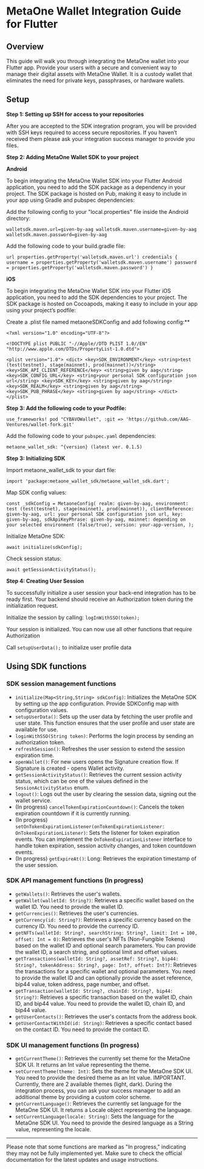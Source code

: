 # MetaOne Wallet Integration Guide for Flutter

## Overview

This guide will walk you through integrating the MetaOne wallet into your Flutter app. Provide your users with a secure and convenient way to manage their digital assets with MetaOne Wallet. It is a custody wallet that eliminates the need for private keys, passphrases, or hardware wallets.

## Setup

**Step 1: Setting up SSH for access to your repositories**

After you are accepted to the SDK integration program, you will be provided with SSH keys required to access secure repositories. If you haven’t received them please ask your integration success manager to provide you files.

**Step 2: Adding MetaOne Wallet SDK to your project**

**Android**

To begin integrating the MetaOne Wallet SDK into your Flutter Android application, you need to add the SDK package as a dependency in your project. The SDK package is hosted on Pub, making it easy to include in your app using Gradle and pubspec dependencies:

Add the following config to your "local.properties" file inside the Android directory:

`walletsdk.maven.url=given-by-aag
walletsdk.maven.username=given-by-aag
walletsdk.maven.password=given-by-aag`

Add the following code to your build.gradle file:

`url properties.getProperty('walletsdk.maven.url')
credentials {
   username = properties.getProperty('walletsdk.maven.username')
   password = properties.getProperty('walletsdk.maven.password')
}`

**iOS**

To begin integrating the MetaOne Wallet SDK into your Flutter iOS application, you need to add the SDK dependencies to your project. The SDK package is hosted on Cocoapods, making it easy to include in your app using your project’s podfile:

Create a .plist file named metaoneSDKConfig and add following config:\*\*

`<?xml version="1.0" encoding="UTF-8"?>`

`<!DOCTYPE plist PUBLIC "-//Apple//DTD PLIST 1.0//EN" "http://www.apple.com/DTDs/PropertyList-1.0.dtd">`

`<plist version="1.0">
<dict>
<key>SDK_ENVIRONMENT</key>
<string>test (test(testnet), stage(mainnet), prod(mainnet))</string>
<key>SDK_API_CLIENT_REFERENCE</key>
<string>given by aag</string>
<key>SDK_CONFIG_URL</key>
<string>your personal SDK configuration json url</string>
<key>SDK_KEY</key>
<string>given by aag</string>
<key>SDK_REALM</key>
<string>given by aag</string>
<key>SDK_PUB_PHRASE</key>
<string>given by aag</string>
</dict>
</plist>`

**Step 3: Add the following code to your Podfile:**

`use_frameworks!
pod "CYBAVOWallet", :git => 'https://github.com/AAG-Ventures/wallet-fork.git'`

Add the following code to your `pubspec.yaml` dependencies:

`metaone_wallet_sdk: ^{version} (latest ver. 0.1.5)`

**Step 3: Initializing SDK**

Import metaone_wallet_sdk to your dart file:

`import 'package:metaone_wallet_sdk/metaone_wallet_sdk.dart';`

Map SDK config values:

`const _sdkConfig = MetaoneConfig(
  realm: given-by-aag,
  environment: test (test(testnet), stage(mainnet), prod(mainnet)),
  clientReference: given-by-aag,
  url: your personal SDK configuration json url,
  key: given-by-aag,
  sdkApiKeyPhrase: given-by-aag,
  mainnet: depending on your selected environment (false/true),
  version: your-app-version,
);`

Initialize MetaOne SDK:

`await initialize(sdkConfig);`

Check session status:

`await getSessionActivityStatus();`

**Step 4: Creating User Session**

To successfully initialize a user session your back-end integration has to be ready first. Your backend should receive an Authorization token during the initialization request.

Initialize the session by calling: `logInWithSSO(token);`

Your session is initialized. You can now use all other functions that require Authorization

Call `setupUserData();` to initialize user profile data

## Using SDK functions

### SDK session management functions

- `initialize(Map<String,String> sdkConfig)`: Initializes the MetaOne SDK by setting up the app configuration. Provide SDKConfig map with configuration values.
- `setupUserData()`: Sets up the user data by fetching the user profile and user state. This function ensures that the user profile and user state are available for use.
- `loginWithSSO(String token)`: Performs the login process by sending an authorization token.
- `refreshSession()`: Refreshes the user session to extend the session expiration time.
- `openWallet()`: For new users opens the Signature creation flow. If Signature is created - opens Wallet activity.
- `getSessionActivityStatus()`: Retrieves the current session activity status, which can be one of the values defined in the `SessionActivityStatus` enum.
- `logout()`: Logs out the user by clearing the session data, signing out the wallet service.
- (In progress) `cancelTokenExpirationCountdown()`: Cancels the token expiration countdown if it is currently running.
- (In progress) `setOnTokenExpirationListener(onTokenExpirationListener: OnTokenExpirationListener)`: Sets the listener for token expiration events. You can implement the `OnTokenExpirationListener` interface to handle token expiration, session activity changes, and token countdown events.
- (In progress) `getExpireAt()`: Long: Retrieves the expiration timestamp of the user session.

### SDK API management functions (In progress)

- `getWallets()`: Retrieves the user's wallets.
- `getWallet(walletId: String?)`: Retrieves a specific wallet based on the wallet ID. You need to provide the wallet ID.
- `getCurrencies()`: Retrieves the user's currencies.
- `getCurrency(id: String?)`: Retrieves a specific currency based on the currency ID. You need to provide the currency ID.
- `getNFTs(walletId: String?, searchString: String?, limit: Int = 100, offset: Int = 0)`: Retrieves the user's NFTs (Non-Fungible Tokens) based on the wallet ID and optional search parameters. You can provide the wallet ID, a search string, and optional limit and offset values.
- `getTransactions(walletId: String?, assetRef: String?, bip44: String?, tokenAddress: String?, page: Int?, offset: Int?)`: Retrieves the transactions for a specific wallet and optional parameters. You need to provide the wallet ID and can optionally provide the asset reference, bip44 value, token address, page number, and offset.
- `getTransaction(walletId: String?, chainId: String?, bip44: String?)`: Retrieves a specific transaction based on the wallet ID, chain ID, and bip44 value. You need to provide the wallet ID, chain ID, and bip44 value.
- `getUserContacts()`: Retrieves the user's contacts from the address book.
- `getUserContactWithId(id: String)`: Retrieves a specific contact based on the contact ID. You need to provide the contact ID.

### SDK UI management functions (In progress)

- `getCurrentTheme()`: Retrieves the currently set theme for the MetaOne SDK UI. It returns an Int value representing the theme.
- `setCurrentTheme(theme: Int)`: Sets the theme for the MetaOne SDK UI. You need to provide the desired theme as an Int value. IMPORTANT. Currently, there are 2 available themes (light, dark). During the integration process, you can ask your success manager to add an additional theme by providing a custom color scheme.
- `getCurrentLanguage()`: Retrieves the currently set language for the MetaOne SDK UI. It returns a Locale object representing the language.
- `setCurrentLanguage(locale: String)`: Sets the language for the MetaOne SDK UI. You need to provide the desired language as a String value, representing the locale.

---

Please note that some functions are marked as "In progress," indicating they may not be fully implemented yet. Make sure to check the official documentation for the latest updates and usage instructions.
